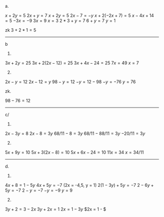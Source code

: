 


a.

$x+2y=5$
$2x+y = 7$
$x + 2y = 5$
$2x - 7 = -y$
$x+2(-2x+7) = 5$
$x -4x+14=5$
$-3x = -9$
$3x = 9$
$x = 3$
$2*3 + y = 7$
$6 + y = 7$
$y = 1$

zk
$3+2*1 = 5$

---

b

1.
$3x+2y = 25$
$3x+2(2x-12) = 25$
$3x +4x - 24 = 25$
$7x = 49$
$x = 7$



2. 

$2x-y = 12$
$2x-12 = y$
$98 - y = 12$
$-y = 12 - 98$
$-y = -76$
$y = 76$


zk. 

$98 - 76= 12$

---


c/

1.
$2x-3y = 8$
$2x - 8 = 3y$
$68/11 - 8 = 3y$
$68/11 - 88/11 = 3y$
$-20/11 = 3y$




2.

$5x+9y = 10$
$5x +3(2x-8) = 10$
$5x + 6x - 24 = 10$
$11x = 34$
$x = 34/11$

---

d.


1.
$4x+8 = 1 - 5y$
$4x + 5y = -7$ (2x = -4,5, y = 1)
$2(1-3y)+5y = -7$
$2 - 6y + 5 y = -7$
$2 - y = -7$
$-y = -9$
$y = 9$

2.
$3y + 2 = 3 - 2x$
$3y + 2x = 1$
$2x = 1 -3y$
$2x = 1 - $

